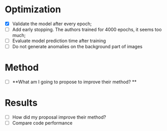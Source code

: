 # Optimization
- [x] Validate the model after every epoch;
- [ ] Add early stopping. The authors trained for 4000 epochs, it seems too much;
- [ ] Evaluate model prediction time after training
- [ ] Do not generate anomalies on the background part of images

# Method

- [ ] **What am I going to propose to improve their method? **

# Results

- [ ] How did my proposal improve their method?
- [ ] Compare code performance